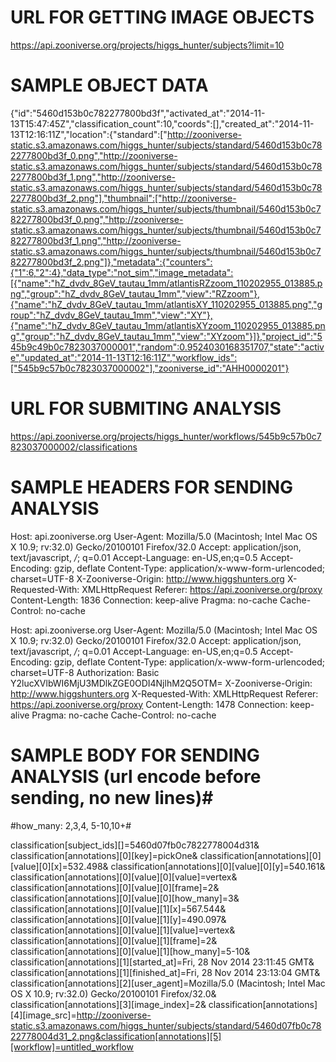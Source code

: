 # URL FOR GETTING IMAGE OBJECTS #
https://api.zooniverse.org/projects/higgs_hunter/subjects?limit=10

# SAMPLE OBJECT DATA #
{"id":"5460d153b0c782277800bd3f","activated_at":"2014-11-13T15:47:45Z","classification_count":10,"coords":[],"created_at":"2014-11-13T12:16:11Z","location":{"standard":["http://zooniverse-static.s3.amazonaws.com/higgs_hunter/subjects/standard/5460d153b0c782277800bd3f_0.png","http://zooniverse-static.s3.amazonaws.com/higgs_hunter/subjects/standard/5460d153b0c782277800bd3f_1.png","http://zooniverse-static.s3.amazonaws.com/higgs_hunter/subjects/standard/5460d153b0c782277800bd3f_2.png"],"thumbnail":["http://zooniverse-static.s3.amazonaws.com/higgs_hunter/subjects/thumbnail/5460d153b0c782277800bd3f_0.png","http://zooniverse-static.s3.amazonaws.com/higgs_hunter/subjects/thumbnail/5460d153b0c782277800bd3f_1.png","http://zooniverse-static.s3.amazonaws.com/higgs_hunter/subjects/thumbnail/5460d153b0c782277800bd3f_2.png"]},"metadata":{"counters":{"1":6,"2":4},"data_type":"not_sim","image_metadata":[{"name":"hZ_dvdv_8GeV_tautau_1mm/atlantisRZzoom_110202955_013885.png","group":"hZ_dvdv_8GeV_tautau_1mm","view":"RZzoom"},{"name":"hZ_dvdv_8GeV_tautau_1mm/atlantisXY_110202955_013885.png","group":"hZ_dvdv_8GeV_tautau_1mm","view":"XY"},{"name":"hZ_dvdv_8GeV_tautau_1mm/atlantisXYzoom_110202955_013885.png","group":"hZ_dvdv_8GeV_tautau_1mm","view":"XYzoom"}]},"project_id":"545b9c49b0c7823037000001","random":0.9524030168351707,"state":"active","updated_at":"2014-11-13T12:16:11Z","workflow_ids":["545b9c57b0c7823037000002"],"zooniverse_id":"AHH0000201"}


# URL FOR SUBMITING ANALYSIS #
https://api.zooniverse.org/projects/higgs_hunter/workflows/545b9c57b0c7823037000002/classifications

# SAMPLE HEADERS FOR SENDING ANALYSIS #
Host: api.zooniverse.org
User-Agent: Mozilla/5.0 (Macintosh; Intel Mac OS X 10.9; rv:32.0) Gecko/20100101 Firefox/32.0
Accept: application/json, text/javascript, */*; q=0.01
Accept-Language: en-US,en;q=0.5
Accept-Encoding: gzip, deflate
Content-Type: application/x-www-form-urlencoded; charset=UTF-8
X-Zooniverse-Origin: http://www.higgshunters.org
X-Requested-With: XMLHttpRequest
Referer: https://api.zooniverse.org/proxy
Content-Length: 1836
Connection: keep-alive
Pragma: no-cache
Cache-Control: no-cache

Host: api.zooniverse.org
User-Agent: Mozilla/5.0 (Macintosh; Intel Mac OS X 10.9; rv:32.0) Gecko/20100101 Firefox/32.0
Accept: application/json, text/javascript, */*; q=0.01
Accept-Language: en-US,en;q=0.5
Accept-Encoding: gzip, deflate
Content-Type: application/x-www-form-urlencoded; charset=UTF-8
Authorization: Basic Y2lucXVlbWI6MjU3MDlkZGE0ODI4NjlhM2Q5OTM=
X-Zooniverse-Origin: http://www.higgshunters.org
X-Requested-With: XMLHttpRequest
Referer: https://api.zooniverse.org/proxy
Content-Length: 1478
Connection: keep-alive
Pragma: no-cache
Cache-Control: no-cache

# SAMPLE BODY FOR SENDING ANALYSIS  (url encode before sending, no new lines)#
#how_many: 2,3,4, 5-10,10+#

classification[subject_ids][]=5460d07fb0c7822778004d31&
classification[annotations][0][key]=pickOne&
classification[annotations][0][value][0][x]=532.498&
classification[annotations][0][value][0][y]=540.161&
classification[annotations][0][value][0][value]=vertex&
classification[annotations][0][value][0][frame]=2&
classification[annotations][0][value][0][how_many]=3&
classification[annotations][0][value][1][x]=567.544&
classification[annotations][0][value][1][y]=490.097&
classification[annotations][0][value][1][value]=vertex&
classification[annotations][0][value][1][frame]=2&
classification[annotations][0][value][1][how_many]=5-10&
classification[annotations][1][started_at]=Fri, 28 Nov 2014 23:11:45 GMT&
classification[annotations][1][finished_at]=Fri, 28 Nov 2014 23:13:04 GMT&
classification[annotations][2][user_agent]=Mozilla/5.0 (Macintosh; Intel Mac OS X 10.9; rv:32.0) Gecko/20100101 Firefox/32.0&
classification[annotations][3][image_index]=2&
classification[annotations][4][image_src]=http://zooniverse-static.s3.amazonaws.com/higgs_hunter/subjects/standard/5460d07fb0c7822778004d31_2.png&classification[annotations][5][workflow]=untitled_workflow